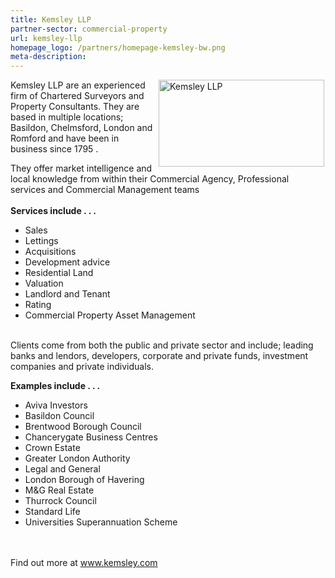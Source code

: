 ```yaml
---
title: Kemsley LLP
partner-sector: commercial-property
url: kemsley-llp
homepage_logo: /partners/homepage-kemsley-bw.png
meta-description:
---
```



<p><img alt="Kemsley LLP" src="//clarity-strategies.github.io/ie-uploads/uploads/partners/Kemsley_LLP_250px.jpg" style="float:right; height:139px; margin-left:2px; margin-right:2px; width:265px" />Kemsley LLP are an experienced firm of Chartered Surveyors and Property Consultants. They are based in multiple locations; Basildon, Chelmsford, London and Romford and have been in business since 1795 .</p><p>They offer market intelligence and local knowledge from within their Commercial Agency, Professional services and Commercial Management teams<br /><br /><strong>Services include . . .</strong></p><ul><li>Sales</li><li>Lettings</li><li>Acquisitions</li><li>Development advice</li><li>Residential Land</li><li>Valuation</li><li>Landlord and Tenant</li><li>Rating</li><li>Commercial Property Asset Management</li></ul><p><br />Clients come from both the public and private sector and include; leading banks and lendors, developers, corporate and private funds, investment companies and private individuals.</p><p><strong>Examples include . . .</strong></p><ul><li>Aviva Investors</li><li>Basildon Council</li><li>Brentwood Borough Council</li><li>Chancerygate Business Centres</li><li>Crown Estate</li><li>Greater London Authority</li><li>Legal and General</li><li>London Borough of Havering</li><li>M&amp;G Real Estate</li><li>Thurrock Council</li><li>Standard Life</li><li>Universities Superannuation Scheme</li></ul><p><br /><br />Find out more at <a href="http://www.kemsley.com" target="_blank">www.kemsley.com</a></p>